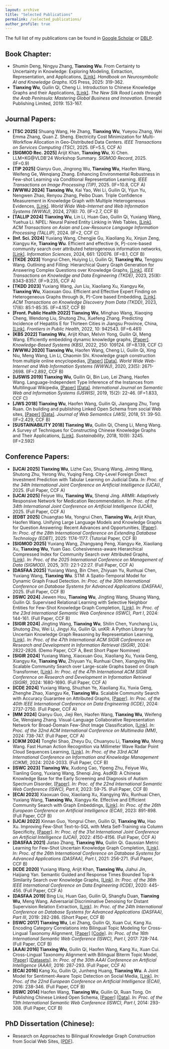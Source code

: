 ```yaml
---
layout: archive
title: "Selected Publications"
permalink: /selected_publications/
author_profile: true
---
```

The full list of my publications can be found in [Google Scholar](https://scholar.google.com/citations?user=VE7OlAkAAAAJ) or [DBLP](https://dblp.uni-trier.de/pid/152/2473-1.html?view=by-type).
## Book Chapter:
* Shumin Deng, Ningyu Zhang, **Tianxing Wu**. From Certainty to Uncertainty in Knowledge: Exploring Modeling, Extraction, Representation, and Applications, [[Link]](https://ebooks.iospress.nl/volumearticle/72301). <i>Handbook on Neurosymbolic AI and Knowledge Graphs</i>. IOS Press, 2025: 319-362.
* **Tianxing Wu**, Guilin Qi, Cheng Li. Introduction to Chinese Knowledge Graphs and their Applications, [[Link]](https://www.emerald.com/insight/content/doi/10.1108/978-1-78756-679-820191010/full/html). <i>The New Silk Road Leads through the Arab Peninsula: Mastering Global Business and Innovation</i>. Emerald Publishing Limited, 2019: 153-167.

## Journal Papers:
* **[TSC 2025]** Shuang Wang, He Zhang, **Tianxing Wu**, Yueyou Zhang, Wei Emma Zhang, Quan Z. Sheng. Electricity Cost Minimization for Multi-Workflow Allocation in Geo-Distributed Data Centers. <i>IEEE Transactions on Services Computing (TSC)</i>, 2025. (IF=5.5, CCF A)
* **[SIGMOD Rec. 2025]** Arijit Khan, **Tianxing Wu**, Xi Chen. LLM+KG@VLDB’24 Workshop Summary. <i>SIGMOD Record</i>, 2025. (IF=0.9)
* **[TIP 2025]** Qianyu Guo, Jingrong Wu, **Tianxing Wu**, Haofen Wang, Weifeng Ge, Wenqiang Zhang. Enhancing Environmental Robustness in Few-shot Learning via Conditional Representation Learning. <i>IEEE Transactions on Image Processing (TIP)</i>, 2025. (IF=10.8, CCF A)
* **[WWWJ 2024]** **Tianxing Wu**, Kai Yao, Wei Li, Guilin Qi, Yijun Yu, Nengwen Zhao, Renyou Zhang, Peibo Duan. Triple Confidence Measurement in Knowledge Graph with Multiple Heterogeneous Evidences, [[Link]](https://link.springer.com/article/10.1007/s11280-024-01307-x). <i>World Wide Web-Internet and Web Information Systems (WWWJ)</i>, 2024, 27(6): 70. (IF=2.7, CCF B)
* **[TALLIP 2024]** **Tianxing Wu**, Lin Li, Huan Gao, Guilin Qi, Yuxiang Wang, Yuehua Li. NPEL: Neural Paired Entity Linking in Web Tables, [[Link]](https://dl.acm.org/doi/pdf/10.1145/3652511). <i>ACM Transactions on Asian and Low-Resource Language Information Processing (TALLIP)</i>, 2024. (IF=2, CCF C)
* **[Inf. Sci. 2024]** Yuxiang Wang, Chengjie Gu, Xiaoliang Xu, Xinjun Zeng, Xiangyu Ke, **Tianxing Wu**. Efficient and effective (k, P)-core-based community search over attributed heterogeneous information networks, [[Link]](https://www.sciencedirect.com/science/article/abs/pii/S0020025523016626). <i>Information Sciences</i>, 2024, 661: 120076. (IF=8.1, CCF B)
* **[TKDE 2023]** Yongrui Chen, Huiying Li, Guilin Qi, **Tianxing Wu**, Tenggou Wang. Outlining and Filling: Hierarchical Query Graph Generation for Answering Complex Questions over Knowledge Graphs, [[Link]](https://ieeexplore.ieee.org/abstract/document/9895199). <i>IEEE Transactions on Knowledge and Data Engineering (TKDE)</i>, 2023, 25(8): 8343-8357. (IF=9.235, CCF A)
* **[TKDD 2023]** Yuxiang Wang, Jun Liu, Xiaoliang Xu, Xiangyu Ke, **Tianxing Wu**, Xiaoxuan Gou. Efficient and Effective Expert Finding on Heterogeneous Graphs through (k, P)-Core based Embedding, [[Link]](https://dl.acm.org/doi/10.1145/3578365). <i>ACM Transactions on Knowledge Discovery from Data (TKDD)</i>, 2023, 17(6): 85:1-85:35. (IF=4.157, CCF B)
* **[Front. Public Health 2022] Tianxing Wu**, Minghao Wang, Xiaoqing Cheng, Wendong Liu, Shutong Zhu, Xuefeng Zhang. Predicting Incidence of Hepatitis E for Thirteen Cities in Jiangsu Province, China, [[Link]](https://www.frontiersin.org/articles/10.3389/fpubh.2022.942543/full). <i>Frontiers in Public Health</i>, 2022, 10: 942543. (IF=6.461)
* **[KBS 2022] Tianxing Wu**, Arijit Khan, Melvin Yong, Guilin Qi, Meng Wang. Efficiently embedding dynamic knowledge graphs, [[Paper]](https://arxiv.org/pdf/1910.06708.pdf). <i>Knowledge-Based Systems (KBS)</i>, 2022, 250: 109124. (IF=8.139, CCF C)
* **[WWWJ 2020] Tianxing Wu**, Haofen Wang, Cheng Li, Guilin Qi, Xing Niu, Meng Wang, Lin Li, Chaomin Shi. Knowledge graph construction from multiple online encyclopedias, [[Paper]](https://tianxing-wu.github.io/files/paper/WWWJ2020.pdf) [[Data]](http://openkg.cn/dataset/zhishi-me-dump). <i>World Wide Web-Internet and Web Information Systems (WWWJ)</i>, 2020, 23(5): 2671-2698. (IF=2.892, CCF B)
* **[IJSWIS 2019] Tianxing Wu**, Guilin Qi, Bin Luo, Lei Zhang, Haofen Wang. Language-Independent Type Inference of the Instances from Multilingual Wikipedia, [[Paper]](https://tianxing-wu.github.io/files/paper/IJSWIS2019.pdf) [[Data]](http://openkg.cn/dataset/multype). <i>International Journal on Semantic Web and Information Systems (IJSWIS)</i>, 2019, 15(2): 22-46. (IF=1.833, CCF C)
* **[JWS 2018] Tianxing Wu**, Haofen Wang, Guilin Qi, Jiangang Zhu, Tong Ruan. On building and publishing Linked Open Schema from social Web sites, [[Paper]](https://tianxing-wu.github.io/files/paper/JWS2018.pdf) [[Data]](http://openkg.cn/dataset/linked-open-schema). <i>Journal of Web Semantics (JWS)</i>, 2018, 51: 39-50. (IF=2.429, CCF B)
* **[SUSTAINABILITY 2018] Tianxing Wu**, Guilin Qi, Cheng Li, Meng Wang. A Survey of Techniques for Constructing Chinese Knowledge Graphs and Their Applications, [[Link]](https://www.mdpi.com/2071-1050/10/9/3245). <i>Sustainability</i>, 2018, 10(9): 3245. (IF=2.592)

## Conference Papers:
* **[IJCAI 2025]** **Tianxing Wu**, Lizhe Cao, Shuang Wang, Jiming Wang, Shutong Zhu, Yerong Wu, Yuqing Feng. City-Level Foreign Direct Investment Prediction with Tabular Learning on Judicial Data. <i>In: Proc. of the 34th International Joint Conference on Artificial Intelligence (IJCAI)</i>, 2025. (Full Paper, CCF A)
* **[IJCAI 2025]** Feiyue Wu, **Tianxing Wu**, Shenqi Jing. ARMR: Adaptively Responsive Network for Medication Recommendation. <i>In: Proc. of the 34th International Joint Conference on Artificial Intelligence (IJCAI)</i>, 2025. (Full Paper, CCF A)
* **[EDBT 2025]** Chuangtao Ma, Yongrui Chen, **Tianxing Wu**, Arijit Khan, Haofen Wang. Unifying Large Language Models and Knowledge Graphs for Question Answering: Recent Advances and Opportunities, [[Paper]](https://openproceedings.org/2025/conf/edbt/paper-T4.pdf). <i>In: Proc. of the 28th International Conference on Extending Database Technology (EDBT)</i>, 2025: 1174-1177. (Tutorial Paper, CCF B)
* **[SIGMOD 2025]** Yuxiang Wang, Zhangyang Peng, Xiangyu Ke, Xiaoliang Xu, **Tianxing Wu**, Yuan Gao. Cohesiveness-aware Hierarchical Compressed Index for Community Search over Attributed Graphs, [[Link]](https://dl.acm.org/doi/10.1145/3709672). <i>In: Proc. of the 2025 International Conference on Management of Data (SIGMOD)</i>, 2025, 3(1): 22:1-22:27. (Full Paper, CCF A)
* **[DASFAA 2025]** Yuxiang Wang, Bin Chen, Zhiyuan Yu, Runhuai Chen, Yuxiang Wang, **Tianxing Wu**. STM: A Spatio-Temporal Model for Dynamic Graph Fraud Detection. <i>In: Proc. of the 30th International Conference on Database Systems for Advanced Applications (DASFAA)</i>, 2025. (Full Paper, CCF B)
* **[ISWC 2024]** Jiewen Hou, **Tianxing Wu**, Jingting Wang, Shuang Wang, Guilin Qi. Supervised Relational Learning with Selective Neighbor Entities for Few-Shot Knowledge Graph Completion, [[Link]](https://link.springer.com/chapter/10.1007/978-3-031-77844-5_8). <i>In: Proc. of the 23rd International Semantic Web Conference (ISWC), Part I</i>, 2024: 144-161. (Full Paper, CCF B)
* **[SIGIR 2024]** Jingting Wang, **Tianxing Wu**, Shilin Chen, Yunchang Liu, Shutong Zhu, Wei Li, Jingyi Xu, Guilin Qi. unKR: A Python Library for Uncertain Knowledge Graph Reasoning by Representation Learning, [[Link]](https://dl.acm.org/doi/10.1145/3626772.3657661). <i>In: Proc. of the 47th International ACM SIGIR Conference on Research and Development in Information Retrieval (SIGIR)</i>, 2024: 2822-2826. (Demo Paper, CCF A, Best Short Paper Nominee)
* **[SIGIR 2024]** Yuxiang Wang, Xiaoxuan Gou, Xiaoliang Xu, Yuxia Geng, Xiangyu Ke, **Tianxing Wu**, Zhiyuan Yu, Runhuai Chen, Xiangying Wu. Scalable Community Search over Large-scale Graphs based on Graph Transformer, [[Link]](https://dl.acm.org/doi/10.1145/3626772.3657771). <i>In: Proc. of the 47th International ACM SIGIR Conference on Research and Development in Information Retrieval (SIGIR)</i>, 2024: 1680-1690. (Full Paper, CCF A)
* **[ICDE 2024]** Yuxiang Wang, Shuzhan Ye, Xiaoliang Xu, Yuxia Geng, Zhenghe Zhao, Xiangyu Ke, **Tianxing Wu**. Scalable Community Search with Accuracy Guarantee on Attributed Graphs, [[Paper]](https://arxiv.org/abs/2402.17242). <i>In: Proc. of the 40th IEEE International Conference on Data Engineering (ICDE)</i>, 2024: 2737-2750. (Full Paper, CCF A)
* **[MM 2024]** Qianyu Guo, Jieji Ren, Haofen Wang, **Tianxing Wu**, Weifeng Ge, Wenqiang Zhang. Visual-Language Collaborative Representation Network for Broad-Domain Few-Shot Image Classification, [[Link]](https://dl.acm.org/doi/abs/10.1145/3664647.3680668). <i>In: Proc. of the 32nd ACM International Conference on Multimedia (MM)</i>, 2024: 738-747. (Full Paper, CCF A)
* **[CIKM 2024]** Tongfei Shao, Zheyu Du, Chuanyou Li, **Tianxing Wu**, Meng Wang. Fast Human Action Recognition via Millimeter Wave Radar Point Cloud Sequences Learning, [[Link]](https://dl.acm.org/doi/abs/10.1145/3627673.3679787). <i>In: Proc. of the 33rd ACM International Conference on Information and Knowledge Management (CIKM)</i>, 2024: 2024-2033. (Full Paper, CCF B)
* **[ISWC 2023]** **Tianxing Wu**, Xudong Cao, Yipeng Zhu, Feiyue Wu, Tianling Gong, Yuxiang Wang, Shenqi Jing. AsdKB: A Chinese Knowledge Base for the Early Screening and Diagnosis of Autism Spectrum Disorder, [[Paper]](https://arxiv.org/abs/2307.16773). <i>In: Proc. of the 22nd International Semantic Web Conference (ISWC), Part II</i>, 2023: 59-75. (Full Paper, CCF B)
* **[ECAI 2023]** Xiaoxuan Gou, Xiaoliang Xu, Xiangying Wu, Runhuai Chen, Yuxiang Wang, **Tianxing Wu**, Xiangyu Ke. Effective and Efficient Community Search with Graph Embeddings, [[Link]](https://ebooks.iospress.nl/doi/10.3233/FAIA230358). <i>In: Proc. of the 26th European Conference on Artificial Intelligence (ECAI)</i>, 2023: 891-898. (Full Paper, CCF B)
* **[IJCAI 2022]** Xinnan Guo, Yongrui Chen, Guilin Qi, **Tianxing Wu**, Hao Xu. Improving Few-Shot Text-to-SQL with Meta Self-Training via Column Specificity, [[Paper]](https://www.ijcai.org/proceedings/2022/0576.pdf). <i>In: Proc. of the 31st International Joint Conference on Artificial Intelligence (IJCAI)</i>, 2022: 4150-4156. (Full Paper, CCF A)
* **[DASFAA 2021]** Jiatao Zhang, **Tianxing Wu**, Guilin Qi. Gaussian Metric Learning for Few-Shot Uncertain Knowledge Graph Completion, [[Link]](https://link.springer.com/chapter/10.1007/978-3-030-73194-6_18). <i>In: Proc. of the 26th International Conference on Database Systems for Advanced Applications (DASFAA), Part I</i>, 2021: 256-271. (Full Paper, CCF B)
* **[ICDE 2020]** Yuxiang Wang, Arijit Khan, **Tianxing Wu**, Jiahui Jin, Haijiang Yan. Semantic Guided and Response Times Bounded Top-k Similarity Search over Knowledge Graphs, [[Link]](https://ieeexplore.ieee.org/document/9101747). <i>In: Proc. of the 36th IEEE International Conference on Data Engineering (ICDE)</i>, 2020: 445-456. (Full Paper, CCF A)
* **[DASFAA 2019]** Bing Liu, Huan Gao, Guilin Qi, Shangfu Duan, **Tianxing Wu**, Meng Wang. Adversarial Discriminative Denoising for Distant Supervision Relation Extraction, [[Link]](https://link.springer.com/chapter/10.1007%2F978-3-030-18590-9_29). <i>In: Proc. of the 24th International Conference on Database Systems for Advanced Applications (DASFAA), Part III</i>, 2019: 282-286. (Short Paper, CCF B)
* **[ISWC 2017] Tianxing Wu**, Lei Zhang, Guilin Qi, Xuan Cui, Kang Xu. Encoding Category Correlations into Bilingual Topic Modeling for Cross-Lingual Taxonomy Alignment, [[Paper]](https://tianxing-wu.github.io/files/paper/ISWC2017.pdf) [[Code]](https://github.com/143230/CLTA). <i>In: Proc. of the 16th International Semantic Web Conference (ISWC), Part I</i>, 2017: 728-744. (Full Paper, CCF B)
* **[AAAI 2016] Tianxing Wu**, Guilin Qi, Haofen Wang, Kang Xu, Xuan Cui. Cross-Lingual Taxonomy Alignment with Bilingual Biterm Topic Model, [[Paper]](https://tianxing-wu.github.io/files/paper/AAAI2016.pdf) [[Datasets]](https://github.com/jxls080511/080424). <i>In: Proc. of the 30th AAAI Conference on Artificial Intelligence (AAAI)</i>, 2016: 287-293. (Full Paper, CCF A)
* **[ECAI 2016]** Kang Xu, Guilin Qi, Junheng Huang, **Tianxing Wu**. A Joint Model for Sentiment-Aware Topic Detection on Social Media, [[Link]](http://ebooks.iospress.nl/publication/44775). <i>In: Proc. of the 22nd European Conference on Artificial Intelligence (ECAI)</i>, 2016: 238-346. (Full Paper, CCF B)
* **[ISWC 2014]** Haofen Wang, **Tianxing Wu**, Guilin Qi, Ruan Tong. On Publishing Chinese Linked Open Schema, [[Paper]](https://tianxing-wu.github.io/files/paper/ISWC2014.pdf) [[Data]](http://openkg.cn/dataset/linked-open-schema). <i>In: Proc. of the 13th International Semantic Web Conference (ISWC), Part I</i>, 2014: 293-308. (Full Paper, CCF B)

## PhD Dissertation (Chinese):
* Research on Approaches to Bilingual Knowledge Graph Construction from Social Web Sites, [[PDF]](https://tianxing-wu.github.io/files/phd_dissertation.pdf).